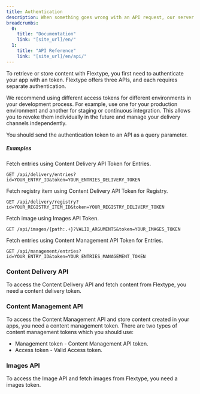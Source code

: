 ```yaml
---
title: Authentication
description: When something goes wrong with an API request, our server generates an error. The error message contains an appropriate HTTP status code in the header and a JSON response in the body.
breadcrumbs:
  0:
    title: "Documentation"
    link: "[site_url]/en/"
  1:
    title: "API Reference"
    link: "[site_url]/en/api/"
---
```

To retrieve or store content with Flextype, you first need to authenticate your app with an token. Flextype offers three APIs, and each requires separate authentication.

We recommend using different access tokens for different environments in your development process. For example, use one for your production environment and another for staging or continuous integration. This allows you to revoke them individually in the future and manage your delivery channels independently.

You should send the authentication token to an API as a query parameter.

##### Examples

Fetch entries using Content Delivery API Token for Entries.
```plaintext
GET /api/delivery/entries?id=YOUR_ENTRY_ID&token=YOUR_ENTRIES_DELIVERY_TOKEN
```

Fetch registry item using Content Delivery API Token for Registry.
```plaintext
GET /api/delivery/registry?id=YOUR_REGISTRY_ITEM_ID&token=YOUR_REGISTRY_DELIVERY_TOKEN
```

Fetch image using Images API Token.
```plaintext
GET /api/images/{path:.+}?VALID_ARGUMENTS&token=YOUR_IMAGES_TOKEN
```

Fetch entries using Content Management API Token for Entries.
```plaintext
GET /api/management/entries?id=YOUR_ENTRY_ID&token=YOUR_ENTRIES_MANAGEMENT_TOKEN
```

### Content Delivery API

To access the Content Delivery API and fetch content from Flextype, you need a content delivery token.

### Content Management API

To access the Content Management API and store content created in your apps, you need a content management token. There are two types of content management tokens which you should use:

* Management token - Content Management API token.
* Access token - Valid Access token.

### Images API

To access the Image API and fetch images from Flextype, you need a images token.

